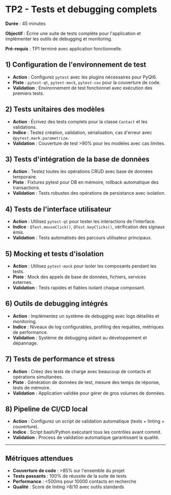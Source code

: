 # TP2 - Tests et debugging complets

**Durée** : 45 minutes  

**Objectif** : Écrire une suite de tests complète pour l'application et implémenter les outils de debugging et monitoring.

**Pré-requis** : TP1 terminé avec application fonctionnelle.

## 1) Configuration de l'environnement de test

- **Action** : Configurez `pytest` avec les plugins nécessaires pour PyQt6.
- **Piste** : `pytest-qt`, `pytest-mock`, `pytest-cov` pour la couverture de code.
- **Validation** : Environnement de test fonctionnel avec exécution des premiers tests.

## 2) Tests unitaires des modèles

- **Action** : Écrivez des tests complets pour la classe `Contact` et les validations.
- **Indice** : Testez création, validation, sérialisation, cas d'erreur avec `@pytest.mark.parametrize`.
- **Validation** : Couverture de test >90% pour les modèles avec cas limites.

## 3) Tests d'intégration de la base de données

- **Action** : Testez toutes les opérations CRUD avec base de données temporaire.
- **Piste** : Fixtures pytest pour DB en mémoire, rollback automatique des transactions.
- **Validation** : Tests robustes des opérations de persistance avec isolation.

## 4) Tests de l'interface utilisateur

- **Action** : Utilisez `pytest-qt` pour tester les interactions de l'interface.
- **Indice** : `QTest.mouseClick()`, `QTest.keyClicks()`, vérification des signaux émis.
- **Validation** : Tests automatisés des parcours utilisateur principaux.

## 5) Mocking et tests d'isolation

- **Action** : Utilisez `pytest-mock` pour isoler les composants pendant les tests.
- **Piste** : Mock des appels de base de données, fichiers, services externes.
- **Validation** : Tests rapides et fiables isolant chaque composant.

## 6) Outils de debugging intégrés

- **Action** : Implémentez un système de debugging avec logs détaillés et monitoring.
- **Indice** : Niveaux de log configurables, profiling des requêtes, métriques de performance.
- **Validation** : Système de debugging aidant au développement et dépannage.

## 7) Tests de performance et stress

- **Action** : Créez des tests de charge avec beaucoup de contacts et opérations simultanées.
- **Piste** : Génération de données de test, mesure des temps de réponse, tests de mémoire.
- **Validation** : Application validée pour gérer de gros volumes de données.

## 8) Pipeline de CI/CD local

- **Action** : Configurez un script de validation automatique (tests + linting + couverture).
- **Indice** : Script bash/Python exécutant tous les contrôles avant commit.
- **Validation** : Process de validation automatique garantissant la qualité.

---

## Métriques attendues

- **Couverture de code** : >85% sur l'ensemble du projet
- **Tests passants** : 100% de réussite de la suite de tests
- **Performance** : <500ms pour 10000 contacts en recherche
- **Qualité** : Score de linting >8/10 avec outils standards
